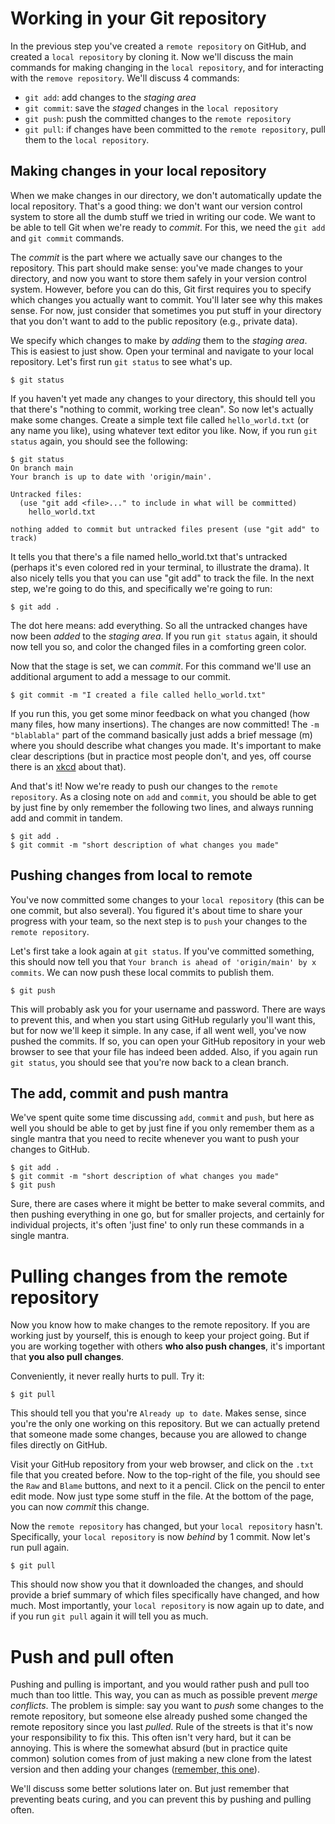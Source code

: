 
# Working in your Git repository 

In the previous step you've created a `remote repository` on GitHub, and created a 
`local repository` by cloning it. Now we'll discuss the main commands for
making changing in the `local repository`, and for interacting with the 
`remove repository`. We'll discuss 4 commands: 

* `git add`: add changes to the *staging area*
* `git commit`: save the *staged* changes in the `local repository`
* `git push`: push the committed changes to the `remote repository`
* `git pull`: if changes have been committed to the `remote repository`, pull them to the `local repository`.


## Making changes in your local repository 

When we make changes in our directory, we don't automatically update the local repository.
That's a good thing: we don't want our version control system to store all the dumb 
stuff we tried in writing our code. We want to be able to tell Git when we're ready to *commit*.
For this, we need the `git add` and `git commit` commands.

The *commit* is the part where we actually save our changes to the repository.
This part should make sense: you've made changes to your directory, and now
you want to store them safely in your version control system. 
However, before you can do this, Git first requires you to specify which changes you
actually want to commit. You'll later see why this makes sense. For now, just consider that sometimes you
put stuff in your directory that you don't want to add to the public repository (e.g., private data).

We specify which changes to make by *adding* them to the *staging area*.
This is easiest to just show. Open your terminal and navigate to your local repository.
Let's first run `git status` to see what's up.

```
$ git status
```

If you haven't yet made any changes to your directory, this should tell you that there's
"nothing to commit, working tree clean". So now let's actually make some changes.
Create a simple text file called `hello_world.txt` (or any name you like), using whatever
text editor you like. Now, if you run `git status` again, you should see the following:

```
$ git status
On branch main
Your branch is up to date with 'origin/main'.

Untracked files:
  (use "git add <file>..." to include in what will be committed)
	hello_world.txt

nothing added to commit but untracked files present (use "git add" to track)
```

It tells you that there's a file named hello_world.txt that's untracked (perhaps
it's even colored red in your terminal, to illustrate the drama). It also 
nicely tells you that you can use "git add" to track the file. 
In the next step, we're going to do this, and specifically we're going to run:

```
$ git add .
```

The dot here means: add everything. So all the untracked changes have now been
*added* to the *staging area*. If you run `git status` again, it should now tell you so,
and color the changed files in a comforting green color. 

Now that the stage is set, we can *commit*. For this command we'll use an additional argument
to add a message to our commit.

```
$ git commit -m "I created a file called hello_world.txt"
```

If you run this, you get some minor feedback on what you changed (how many files, how many insertions).
The changes are now committed! 
The `-m "blablabla"` part of the command basically just adds a brief message (m) where you should
describe what changes you made. It's important to make clear descriptions (but in practice most people
don't, and yes, off course there is an [xkcd](https://xkcd.com/1296/) about that).

And that's it! Now we're ready to push our changes to the `remote repository`.
As a closing note on `add` and `commit`, you should be able to get by just fine
by only remember the following two lines, and always running add and commit in tandem.

```
$ git add .
$ git commit -m "short description of what changes you made"
```

## Pushing changes from local to remote

You've now committed some changes to your `local repository` (this can be one commit, 
but also several). You figured it's about time to share your progress with your team,
so the next step is to `push` your changes to the `remote repository`.

Let's first take a look again at `git status`. If you've committed something, this should
now tell you that `Your branch is ahead of 'origin/main' by x commits`. We can now push
these local commits to publish them.

```
$ git push
```

This will probably ask you for your username and password. There are ways to prevent this,
and when you start using GitHub regularly you'll want this, but for now we'll keep it simple.
In any case, if all went well, you've now pushed the commits.
If so, you can open your GitHub repository in your web browser to see that your file has indeed
been added.
Also, if you again run `git status`, you should see that you're now back to a clean branch.


## The add, commit and push mantra

We've spent quite some time discussing `add`, `commit` and `push`, but here as
well you should be able to get by just fine if you only remember them as a single
mantra that you need to recite whenever you want to push your changes to GitHub.

```
$ git add .
$ git commit -m "short description of what changes you made"
$ git push
```

Sure, there are cases where it might be better to make several commits,
and then pushing everything in one go, but for smaller projects, and certainly
for individual projects, it's often 'just fine' to only run these commands in a single mantra.


# Pulling changes from the remote repository

Now you know how to make changes to the remote repository.
If you are working just by yourself, this is enough to keep your project going.
But if you are working together with others **who also push changes**, it's important
that **you also pull changes**. 

Conveniently, it never really hurts to pull. Try it:

```
$ git pull
```

This should tell you that you're `Already up to date`. Makes sense, since you're 
the only one working on this repository. But we can actually pretend that someone 
made some changes, because you are allowed to change files directly on GitHub. 

Visit your GitHub repository from your web browser, and click on the `.txt` file that you created before. 
Now to the top-right of the file, you should see the `Raw` and `Blame` buttons, and next to it a pencil.
Click on the pencil to enter edit mode. Now just type some stuff in the file.
At the bottom of the page, you can now *commit* this change.

Now the `remote repository` has changed, but your `local repository` hasn't. 
Specifically, your `local repository` is now *behind* by 1 commit. 
Now let's run pull again.

```
$ git pull
```

This should now show you that it downloaded the changes, and should provide a brief
summary of which files specifically have changed, and how much.
Most importantly, your `local repository` is now again up to date, and if you
run `git pull` again it will tell you as much. 



# Push and pull often

Pushing and pulling is important, and you would rather push and pull too much than too little. 
This way, you can as much as possible prevent *merge conflicts*.
The problem is simple: say you want to *push* some changes to the remote repository, but someone
else already pushed some changed the remote repository since you last *pulled*.
Rule of the streets is that it's now your responsibility to fix this.
This often isn't very hard, but it can be annoying. This is where the somewhat absurd
(but in practice quite common) solution comes from of just making a new clone from
the latest version and then adding your changes ([remember, this one](https://xkcd.com/1597/)).

We'll discuss some better solutions later on. But just remember that preventing beats
curing, and you can prevent this by pushing and pulling often.
